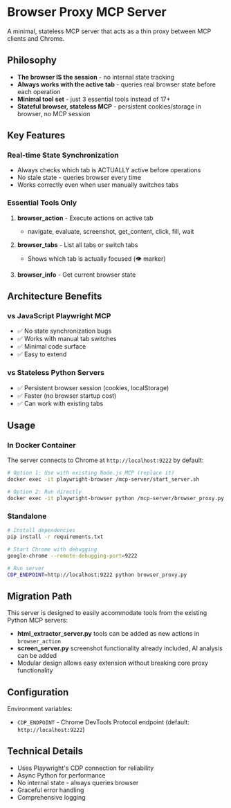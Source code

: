 # Browser Proxy MCP Server

A minimal, stateless MCP server that acts as a thin proxy between MCP clients and Chrome.

## Philosophy

- **The browser IS the session** - no internal state tracking
- **Always works with the active tab** - queries real browser state before each operation
- **Minimal tool set** - just 3 essential tools instead of 17+
- **Stateful browser, stateless MCP** - persistent cookies/storage in browser, no MCP session

## Key Features

### Real-time State Synchronization
- Always checks which tab is ACTUALLY active before operations
- No stale state - queries browser every time
- Works correctly even when user manually switches tabs

### Essential Tools Only

1. **browser_action** - Execute actions on active tab
   - navigate, evaluate, screenshot, get_content, click, fill, wait
   
2. **browser_tabs** - List all tabs or switch tabs
   - Shows which tab is actually focused (👁 marker)
   
3. **browser_info** - Get current browser state

## Architecture Benefits

### vs JavaScript Playwright MCP
- ✅ No state synchronization bugs
- ✅ Works with manual tab switches
- ✅ Minimal code surface
- ✅ Easy to extend

### vs Stateless Python Servers
- ✅ Persistent browser session (cookies, localStorage)
- ✅ Faster (no browser startup cost)
- ✅ Can work with existing tabs

## Usage

### In Docker Container

The server connects to Chrome at `http://localhost:9222` by default:

```bash
# Option 1: Use with existing Node.js MCP (replace it)
docker exec -it playwright-browser /mcp-server/start_server.sh

# Option 2: Run directly
docker exec -it playwright-browser python /mcp-server/browser_proxy.py
```

### Standalone

```bash
# Install dependencies
pip install -r requirements.txt

# Start Chrome with debugging
google-chrome --remote-debugging-port=9222

# Run server
CDP_ENDPOINT=http://localhost:9222 python browser_proxy.py
```

## Migration Path

This server is designed to easily accommodate tools from the existing Python MCP servers:

- **html_extractor_server.py** tools can be added as new actions in `browser_action`
- **screen_server.py** screenshot functionality already included, AI analysis can be added
- Modular design allows easy extension without breaking core proxy functionality

## Configuration

Environment variables:
- `CDP_ENDPOINT` - Chrome DevTools Protocol endpoint (default: `http://localhost:9222`)

## Technical Details

- Uses Playwright's CDP connection for reliability
- Async Python for performance
- No internal state - always queries browser
- Graceful error handling
- Comprehensive logging